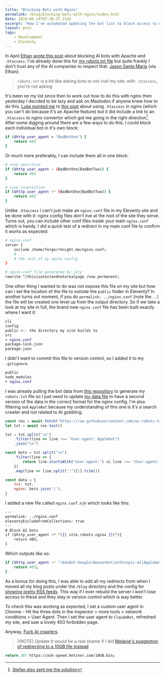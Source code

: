 ```yaml
---
title: "Blocking Bots with Nginx"
permalink: /blog/blocking-bots-with-nginx/index.html
date: 2024-06-14T07:26:37.214Z
excerpt: "How I've automated updating the bot list to block access to my site"
layout: post
tags:
    - Development
    - Eleventy
---
```


In April [Ethan wrote this post](https://ethanmarcotte.com/wrote/blockin-bots/) about blocking AI bots with Apache and `.htaccess`. I've already done this for [my robots.txt file](/robots.txt) but quite frankly I don't trust any of the AI companies to respect that. [Jason Santa Maria](https://jasonsantamaria.com/) (via Ethan):

> `robots.txt` is a bit like asking bots to not visit my site; with `.htaccess`, you’re not asking

It's been on my list since then to work out how to do this with nginx then yesterday I decided to be lazy and ask on Mastodon if anyone knew how to do this. [Luke pointed me](https://octodon.social/@lukeharby/112607929306747099) to [this post](https://stackoverflow.com/questions/35766676/how-can-i-use-an-htaccess-file-in-nginx/35767433#35767433) about using `.htaccess` in nginx (which you can't do because it's an Apache feature) but it did include a link to an `.htaccess` to nginx convertor which got me going in the right direction[^1]. After some digging around there are a few ways to do this. I could block each individual bot in it's own block:

```bash
if ($http_user_agent = "BadBotOne") {
	return 403
}
```

Or much more preferably, I can include them all in one block:

```bash
# case sensitive
if ($http_user_agent ~ (BadBotOne|BadBotTwo)) {
	return 403
}

# case insensitive
if ($http_user_agent ~* (BadBotOne|BadBotTwo)) {
	return 403
}
```

Unlike `.htaccess` I can't just make an `nginx.conf` file in my Eleventy site and be done with it: nginx config files don't live at the root of the site they serve. Turns out, you can include other conf files _inside_ your main `nginx.conf` which is handy. I did a quick test of a redirect in my main conf file to confirm it works as expected:

```bash
# nginx.conf
server {
    include /home/forge/rknight.me/nginx.conf;
	# ... 
	# the rest of my nginx config
}
```

```bash
# nginx.conf file generated by 11ty
rewrite ^/thisisatestandnotarealpage /now permanent;
```

One other thing I wanted to do was not expose this file on my site but how can I set the location of the file to _outside_ the `public` folder in Eleventy? In another turns out moment, if you do `permalink: ../nginx.conf` (note the `..`) the file will be created one level up from the output directory. So if we take a look at my site in full, the brand new `nginx.conf` file has been built exactly where I want it:

```diff
cli
config
public <-- the directory my site builds to
src
+ nginx.conf
package-lock.json
package.json
```

I didn't want to commit this file to version control, so I added it to my `.gitignore`.

```diff
public
node_modules
+ nginx.conf
```

I was already pulling the bot data from [this repository](https://github.com/ai-robots-txt/ai.robots.txt/blob/main/robots.txt) to generate my `robots.txt` file so I just need to update [my data file](https://github.com/rknightuk/rknight.me/blob/master/src/_data/site/robots.js) to have a second version of the data in the correct format for the nginx config. I'm also filtering out `AppleBot` because my understanding of this one is it's a search crawler and _not_ related to AI gobbling.

```js
const res = await fetch("https://raw.githubusercontent.com/ai-robots-txt/ai.robots.txt/main/robots.txt")
let txt = await res.text()

txt = txt.split("\n")
    .filter(line => line !== "User-agent: Applebot")
    .join("\n")

const bots = txt.split("\n")
    .filter(line => {
        return line.startsWith("User-agent:") && line !== "User-agent: Applebot"
    })
    .map(line => line.split(":")[1].trim())

const data = {
    txt: txt,
    nginx: bots.join('|'),
}
```

I added a new file called `nginx.conf.njk` which looks like this:

```handlebars
---
permalink: ../nginx.conf
eleventyExcludeFromCollections: true
---
# Block AI bots
if ($http_user_agent ~* "({{ site.robots.nginx }})"){
    return 403;
}
```

Which outputs like so:

```bash
if ($http_user_agent ~* "(AdsBot-Google|Amazonbot|anthropic-ai|Applebot|Applebot-Extended|AwarioRssBot|AwarioSmartBot|Bytespider|CCBot|ChatGPT-User|ClaudeBot|Claude-Web|cohere-ai|DataForSeoBot|Diffbot|FacebookBot|FriendlyCrawler|Google-Extended|GoogleOther|GPTBot|img2dataset|ImagesiftBot|magpie-crawler|Meltwater|omgili|omgilibot|peer39_crawler|peer39_crawler/1.0|PerplexityBot|PiplBot|scoop.it|Seekr|YouBot)"){
    return 403;
}
```

As a bonus for doing this, I was able to add all my redirects from when I moved all my blog posts under the `/blog` directory and the config for [showing pretty RSS feeds](https://rknight.me/blog/styling-rss-and-atom-feeds/). This way if I ever rebuild the server I won't lose access to these and they stay in version control which is way better.

To check this was working as expected, I set a custom user agent in Chrome - Hit the three dots in the inspector > more tools > network conditions > User Agent. Then I set the user agent to `ClaudeBot`, refreshed my site, and saw a lovely 403 forbidden page.

Anyway, [Fuck AI crawlers](https://coryd.dev/posts/2024/go-ahead-and-block-ai-web-crawlers/).

>  [!NOTE] Update
> It would be a real shame if I did [Melanie's suggestion of redirecting to a 10GB file instead](https://melkat.blog/p/unsafe-pricing)

```bash
return 307 https://ash-speed.hetzner.com/10GB.bin;
```

[^1]: [Stefan also sent me the solution](https://phpc.social/@stefanzweifel/112608837688404741)